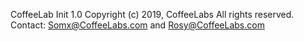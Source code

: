 CoffeeLab Init 1.0
Copyright (c) 2019, CoffeeLabs
All rights reserved.
Contact: Somx@CoffeeLabs.com and Rosy@CoffeeLabs.com
